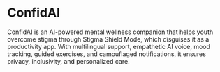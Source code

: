 # ConfidAI
ConfidAI is an AI-powered mental wellness companion that helps youth overcome stigma through Stigma Shield Mode, which disguises it as a productivity app. With multilingual support, empathetic AI voice, mood tracking, guided exercises, and camouflaged notifications, it ensures privacy, inclusivity, and personalized care.
